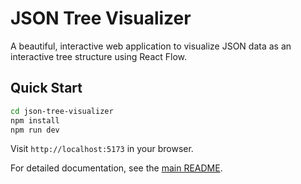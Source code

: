 # JSON Tree Visualizer

A beautiful, interactive web application to visualize JSON data as an interactive tree structure using React Flow.

## Quick Start

```bash
cd json-tree-visualizer
npm install
npm run dev
```

Visit `http://localhost:5173` in your browser.

For detailed documentation, see the [main README](../README.md).
